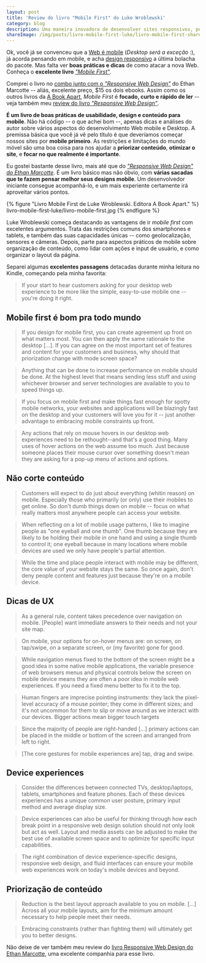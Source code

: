 ```yaml
---
layout: post
title: 'Review do livro "Mobile First" do Luke Wroblewski'
category: blog
description: Uma maneira inovadora de desenvolver sites responsivos, pensando primeiro em mobile e depois no Desktop. Review do livro com trechos destacados.
shareImage: /img/posts/livro-mobile-first-luke/livro-mobile-first-share.jpg
---
```


Ok, você já se convenceu que a [Web é mobile](http://blog.caelum.com.br/2012-e-o-ano-do-mercado-mobile-no-brasil/ "2012 é o ano do mercado mobile no Brasil") (*Desktop será a exceção* :), já acorda pensando em mobile, e acha [design responsivo](/responsive-web-design/) a última bolacha do pacote. Mas falta ver **boas práticas e dicas** de como atacar a nova Web. Conheça o **excelente livro** [*"Mobile First"*](http://www.abookapart.com/products/mobile-first "Livro Mobile First do Luke Wroblewski").

Comprei o livro no [combo junto com o *"Responsive Web Design"*](http://www.abookapart.com/products/mobile-first-responsive-web-design-bundle)  do Ethan Marcotte -- aliás, excelente preço, $15 os dois ebooks. Assim como os outros livros da [A Book Apart](http://www.abookapart.com/), *Mobile First* é **focado, curto e rápido de ler** -- veja também meu [review do livro *"Responsive Web Design"*](/review-responsive-design-ethan-marcotte/).

**É um livro de boas práticas de usabilidade, design e conteúdo para mobile**. Não há código -- o que achei bom --, apenas dicas e análises do autor sobre vários aspectos do desenvolvimento Web mobile e Desktop. A premissa básica que você já vê pelo título é que deveríamos começar nossos sites por **mobile primeiro**. As restrições e limitações do mundo móvel são uma boa coisa para nos ajudar a **priorizar conteúdo**, **otimizar o site**, e **focar no que realmente é importante**.

Eu gostei bastante desse livro, mais até que do [*"Responsive Web Design" do Ethan Marcotte*](/review-responsive-design-ethan-marcotte/). É um livro básico mas não óbvio, com **várias sacadas que te fazem pensar melhor seus designs mobile**. Um desenvolvedor iniciante consegue acompanhá-lo, e um mais experiente certamente irá aproveitar vários pontos.

{% figure "Livro Mobile First de Luke Wroblewski. Editora A Book Apart." %}
	livro-mobile-first-luke/livro-mobile-first.jpg
{% endfigure %}

Luke Wroblewski começa destacando as vantagens de ir *mobile first* com excelentes argumentos. Trata das restrições comuns dos smartphones e tablets, e também das suas capacidades únicas -- como geolocalização, sensores e câmeras. Depois, parte para aspectos práticos de mobile sobre organização de conteúdo, como lidar com ações e input de usuário, e como organizar o layout da página.

Separei algumas **excelentes passagens** detacadas durante minha leitura no Kindle, começando pela minha favorita:

> If your start to hear customers asking for your desktop web experience to be more like the simple, easy-to-use mobile one -- you're doing it right.

## Mobile first é bom pra todo mundo

> If you design for mobile first, you can create agreement up front on what matters most. You can then apply the same rationale to the desktop [...]. If you can agree on the most important set of features and content for your customers and business, why should that priorization change with mode screen space?

> Anything that can be done to increase performance on mobile should be done. At the highest level that means sending less stuff and using whichever browser and server technologies are available to you to speed things up.

> If you focus on mobile first and make things fast enough for spotty mobile networks, your websites and applications will be blazingly fast on the desktop and your customers will love you for it -- just another advantage to embracing mobile constraints up front.

> Any actions that rely on mouse hovers in our desktop web experiences need to be rethought--and that's a good thing. Many uses of hover actions on the web assume too much. Just because someone places their mouse cursor over something doesn't mean they are asking for a pop-up menu of actions and options.

## Não corte conteúdo

> Customers will expect to do just about everything (whitin reason) on mobile. Especially those who primarily (or only) use their mobiles to get online. So don't dumb things down on mobile -- focus on what really matters most anywhere people can access your website.

> When reflecting on a lot of mobile usage patterns, I like to imagine people as "one eyeball and one thumb". One thumb because they are likely to be holding their mobile in one hand and using a single thumb to control it; one eyeball because in many locations where mobile devices are used we only have people's partial attention.

> While the time and place people interact with mobile may be different, the core value of your website stays the same. So once again, don't deny people content and features just because they're on a mobile device.

## Dicas de UX

> As a general rule, content takes precedence over navigation on mobile. [People] want immediate answers to their needs and not your site map.

> On mobile, your options for on-hover menus are: on screen, on tap/swipe, on a separate screen, or (my favorite) gone for good.

> While navigation menus fixed to the bottom of the screen might be a good idea in some native mobile applications, the variable presence of web browsers menus and physical controls below the screen on mobile device means they are often a poor idea in mobile web experiences. If you need a fixed menu better to fix it to the top.

> Human fingers are imprecise pointing instruments: they lack the pixel-level accuracy of a mouse pointer; they come in different sizes; and it's not uncommon for them to slip or move around as we interact with our devices. Bigger actions mean bigger touch targets

> Since the majority of people are right-handed [...] primary actions can be placed in the middle or bottom of the screen and arranged from left to right.

> [The core gestures for mobile experiences are] tap, drag and swipe.

## Device experiences

> Consider the differences between connected TVs, desktop/laptops, tablets, smartphones and feature phones. Each of these devices experiences has a unique common user posture, primary input method and average display size.

> Device experiences can also be useful for thinking through how each break point in a responsive web design solution should not only look but act as well. Layout and media assets can be adjusted to make the best use of available screen space and to optimize for specific input capabilities.

> The right combination of device experience-specific designs, responsive web design, and fluid interfaces can ensure your mobile web experiences work on today's mobile devices and beyond.

## Priorização de conteúdo

> Reduction is the best layout approach available to you on mobile. [...] Across all your mobile layouts, aim for the minimum amount necessary to help people meet their needs.

> Embracing constraints (rather than fighting them) will ultimately get you to better designs.

Não deixe de ver também meu review do [livro Responsive Web Design do Ethan Marcotte](/review-responsive-design-ethan-marcotte/), uma excelente companhia para esse livro.
